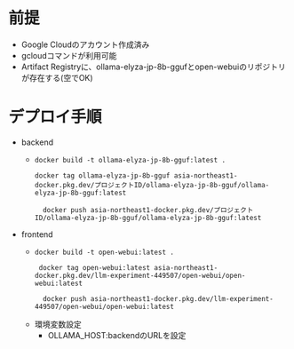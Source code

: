 # 前提
- Google Cloudのアカウント作成済み
- gcloudコマンドが利用可能
- Artifact Registryに、ollama-elyza-jp-8b-ggufとopen-webuiのリポジトリが存在する(空でOK)

# デプロイ手順
- backend
    - ```
      docker build -t ollama-elyza-jp-8b-gguf:latest .
        
      docker tag ollama-elyza-jp-8b-gguf asia-northeast1-docker.pkg.dev/プロジェクトID/ollama-elyza-jp-8b-gguf/ollama-elyza-jp-8b-gguf:latest
        
        docker push asia-northeast1-docker.pkg.dev/プロジェクトID/ollama-elyza-jp-8b-gguf/ollama-elyza-jp-8b-gguf:latest
      ```
- frontend
    - ```
      docker build -t open-webui:latest .
       
       docker tag open-webui:latest asia-northeast1-docker.pkg.dev/llm-experiment-449507/open-webui/open-webui:latest

        docker push asia-northeast1-docker.pkg.dev/llm-experiment-449507/open-webui/open-webui:latest

      ```
    - 環境変数設定
      - OLLAMA_HOST:backendのURLを設定